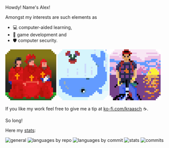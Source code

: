
Howdy! Name's Alex!

Amongst my interests are such elements as 

 - 💻 computer-aided learning,
 - 🎲 game development and
 - 🛡️ computer security.

<!--
[![NobodyExpects](./data/spanish-inq_v00.gif)](https://www.youtube.com/watch?v=D5Df191WJ3o)
[![FourtyTwo](./data/whale+petunia_v00.gif)](https://www.youtube.com/watch?v=THSY7-CxKnQ)
[![Kintaro](./data/kintaro_v00.gif)](https://www.youtube.com/watch?v=wPXk_rcrUjY)
-->

![NobodyExpects](./data/spanish-inq_v00.gif)
![FourtyTwo](./data/whale+petunia_v00.gif)
![Kintaro](./data/kintaro_v00.gif)

If you like my work feel free to give me a tip at [ko-fi.com/kraasch](https://ko-fi.com/kraasch) ☕.

So long!

Here my [stats](https://github-profile-summary-cards.vercel.app/demo.html):

![general](http://github-profile-summary-cards.vercel.app/api/cards/profile-details?username=kraasch&theme=aura)
![languages by repo](http://github-profile-summary-cards.vercel.app/api/cards/repos-per-language?username=kraasch&theme=aura)
![languages by commit](http://github-profile-summary-cards.vercel.app/api/cards/most-commit-language?username=kraasch&theme=aura)
![stats](http://github-profile-summary-cards.vercel.app/api/cards/stats?username=kraasch&theme=aura)
![commits](http://github-profile-summary-cards.vercel.app/api/cards/productive-time?username=kraasch&theme=aura&utcOffset=8)
